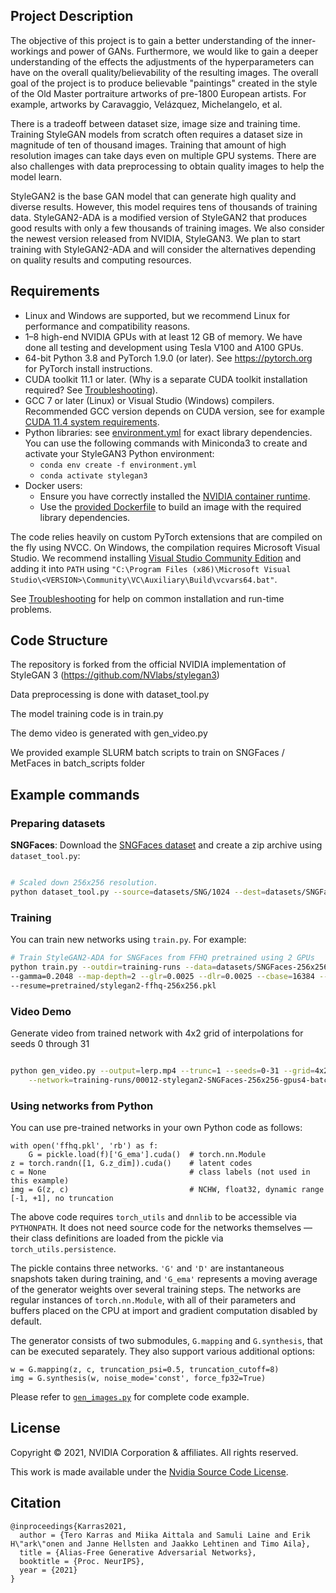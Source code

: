 ## Project Description

The objective of this project is to gain a better understanding of the inner-workings and power of GANs. Furthermore, we would like to gain a deeper understanding of the effects the adjustments of the hyperparameters can have on the overall quality/believability of the resulting images.
The overall goal of the project is to produce believable "paintings" created in the style of the Old Master portraiture artworks of pre-1800 European artists. For example, artworks by Caravaggio, Velázquez, Michelangelo, et al.

There is a tradeoff between dataset size, image size and training time. Training StyleGAN models from scratch often requires a dataset size in magnitude of ten of thousand images. Training that amount of high resolution images can take days even on multiple GPU systems. There are also challenges with data preprocessing to obtain quality images to help the model learn.

StyleGAN2 is the base GAN model that can generate high quality and diverse results. However, this model requires tens of thousands of training data. StyleGAN2-ADA is a modified version of StyleGAN2 that produces good results with only a few thousands of training images. We also consider the newest version released from NVIDIA, StyleGAN3. We plan to start training with StyleGAN2-ADA and will consider the alternatives depending on quality results and computing resources.

## Requirements

* Linux and Windows are supported, but we recommend Linux for performance and compatibility reasons.
* 1&ndash;8 high-end NVIDIA GPUs with at least 12 GB of memory. We have done all testing and development using Tesla V100 and A100 GPUs.
* 64-bit Python 3.8 and PyTorch 1.9.0 (or later). See https://pytorch.org for PyTorch install instructions.
* CUDA toolkit 11.1 or later.  (Why is a separate CUDA toolkit installation required?  See [Troubleshooting](./docs/troubleshooting.md#why-is-cuda-toolkit-installation-necessary)).
* GCC 7 or later (Linux) or Visual Studio (Windows) compilers.  Recommended GCC version depends on CUDA version, see for example [CUDA 11.4 system requirements](https://docs.nvidia.com/cuda/archive/11.4.1/cuda-installation-guide-linux/index.html#system-requirements).
* Python libraries: see [environment.yml](./environment.yml) for exact library dependencies.  You can use the following commands with Miniconda3 to create and activate your StyleGAN3 Python environment:
  - `conda env create -f environment.yml`
  - `conda activate stylegan3`
* Docker users:
  - Ensure you have correctly installed the [NVIDIA container runtime](https://docs.docker.com/config/containers/resource_constraints/#gpu).
  - Use the [provided Dockerfile](./Dockerfile) to build an image with the required library dependencies.

The code relies heavily on custom PyTorch extensions that are compiled on the fly using NVCC. On Windows, the compilation requires Microsoft Visual Studio. We recommend installing [Visual Studio Community Edition](https://visualstudio.microsoft.com/vs/) and adding it into `PATH` using `"C:\Program Files (x86)\Microsoft Visual Studio\<VERSION>\Community\VC\Auxiliary\Build\vcvars64.bat"`.

See [Troubleshooting](./docs/troubleshooting.md) for help on common installation and run-time problems.

## Code Structure

The repository is forked from the official NVIDIA implementation of StyleGAN 3 (https://github.com/NVlabs/stylegan3)

Data preprocessing is done with dataset_tool.py

The model training code is in train.py

The demo video is generated with gen_video.py

We provided example SLURM batch scripts to train on SNGFaces / MetFaces in batch_scripts folder

## Example commands

### Preparing datasets

**SNGFaces**: Download the [SNGFaces dataset](https://github.com/kondela/sngfaces-dataset) and create a zip archive using `dataset_tool.py`:

```.bash

# Scaled down 256x256 resolution.
python dataset_tool.py --source=datasets/SNG/1024 --dest=datasets/SNGFaces-256x256.zip --resolution=256x256

```

### Training

You can train new networks using `train.py`. For example:

```.bash
# Train StyleGAN2-ADA for SNGFaces from FFHQ pretrained using 2 GPUs
python train.py --outdir=training-runs --data=datasets/SNGFaces-256x256.zip --cfg=stylegan2 --gpus=2 --batch=64 \
--gamma=0.2048 --map-depth=2 --glr=0.0025 --dlr=0.0025 --cbase=16384 --kimg=5000 --mirror=1 \
--resume=pretrained/stylegan2-ffhq-256x256.pkl

```

### Video Demo

Generate video from trained network with 4x2 grid of interpolations for seeds 0 through 31

```.bash

python gen_video.py --output=lerp.mp4 --trunc=1 --seeds=0-31 --grid=4x2 \
    --network=training-runs/00012-stylegan2-SNGFaces-256x256-gpus4-batch64-gamma0.2048/network-snapshot-004435.pkl
```

### Using networks from Python

You can use pre-trained networks in your own Python code as follows:

```.python
with open('ffhq.pkl', 'rb') as f:
    G = pickle.load(f)['G_ema'].cuda()  # torch.nn.Module
z = torch.randn([1, G.z_dim]).cuda()    # latent codes
c = None                                # class labels (not used in this example)
img = G(z, c)                           # NCHW, float32, dynamic range [-1, +1], no truncation
```

The above code requires `torch_utils` and `dnnlib` to be accessible via `PYTHONPATH`. It does not need source code for the networks themselves &mdash; their class definitions are loaded from the pickle via `torch_utils.persistence`.

The pickle contains three networks. `'G'` and `'D'` are instantaneous snapshots taken during training, and `'G_ema'` represents a moving average of the generator weights over several training steps. The networks are regular instances of `torch.nn.Module`, with all of their parameters and buffers placed on the CPU at import and gradient computation disabled by default.

The generator consists of two submodules, `G.mapping` and `G.synthesis`, that can be executed separately. They also support various additional options:

```.python
w = G.mapping(z, c, truncation_psi=0.5, truncation_cutoff=8)
img = G.synthesis(w, noise_mode='const', force_fp32=True)
```

Please refer to [`gen_images.py`](./gen_images.py) for complete code example.


## License

Copyright &copy; 2021, NVIDIA Corporation & affiliates. All rights reserved.

This work is made available under the [Nvidia Source Code License](https://github.com/NVlabs/stylegan3/blob/main/LICENSE.txt).

## Citation

```
@inproceedings{Karras2021,
  author = {Tero Karras and Miika Aittala and Samuli Laine and Erik H\"ark\"onen and Janne Hellsten and Jaakko Lehtinen and Timo Aila},
  title = {Alias-Free Generative Adversarial Networks},
  booktitle = {Proc. NeurIPS},
  year = {2021}
}
```
